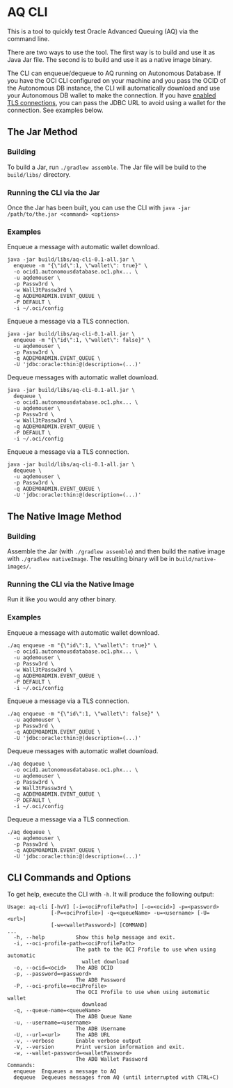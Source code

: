 # AQ CLI

This is a tool to quickly test Oracle Advanced Queuing (AQ) via the command line.

There are two ways to use the tool. The first way is to build and use it as Java Jar file. The second is to build and use it as a native image binary.

The CLI can enqueue/dequeue to AQ running on Autonomous Database. If you have the OCI CLI configured on your machine and you pass the OCID of the Autonomous DB instance, the CLI will automatically download and use your Autonomous DB wallet to make the connection. If you have [enabled TLS connections](https://recursive.codes/blog/post/2026), you can pass the JDBC URL to avoid using a wallet for the connection. See examples below.

## The Jar Method

### Building

To build a Jar, run `./gradlew assemble`. The Jar file will be build to the `build/libs/` directory.

### Running the CLI via the Jar

Once the Jar has been built, you can use the CLI with `java -jar /path/to/the.jar <command> <options>` 

### Examples

Enqueue a message with automatic wallet download.

```shell
java -jar build/libs/aq-cli-0.1-all.jar \
  enqueue -m "{\"id\":1, \"wallet\": true}" \
  -o ocid1.autonomousdatabase.oc1.phx... \
  -u aqdemouser \
  -p Passw3rd \
  -w Wall3tPassw3rd \
  -q AQDEMOADMIN.EVENT_QUEUE \
  -P DEFAULT \
  -i ~/.oci/config 
```
Enqueue a message via a TLS connection.

```shell
java -jar build/libs/aq-cli-0.1-all.jar \
  enqueue -m "{\"id\":1, \"wallet\": false}" \
  -u aqdemouser \
  -p Passw3rd \
  -q AQDEMOADMIN.EVENT_QUEUE \
  -U 'jdbc:oracle:thin:@(description=(...)'
```

Dequeue messages with automatic wallet download.

```shell
java -jar build/libs/aq-cli-0.1-all.jar \
  dequeue \
  -o ocid1.autonomousdatabase.oc1.phx... \
  -u aqdemouser \
  -p Passw3rd \
  -w Wall3tPassw3rd \
  -q AQDEMOADMIN.EVENT_QUEUE \
  -P DEFAULT \
  -i ~/.oci/config 
```
Enqueue a message via a TLS connection.

```shell
java -jar build/libs/aq-cli-0.1-all.jar \
  dequeue \
  -u aqdemouser \
  -p Passw3rd \
  -q AQDEMOADMIN.EVENT_QUEUE \
  -U 'jdbc:oracle:thin:@(description=(...)'
```

## The Native Image Method

### Building

Assemble the Jar (with `./gradlew assemble`) and then build the native image with `./gradlew nativeImage`. The resulting binary will be in `build/native-images/`.

### Running the CLI via the Native Image

Run it like you would any other binary.

### Examples

Enqueue a message with automatic wallet download.

```shell
./aq enqueue -m "{\"id\":1, \"wallet\": true}" \
  -o ocid1.autonomousdatabase.oc1.phx... \
  -u aqdemouser \
  -p Passw3rd \
  -w Wall3tPassw3rd \
  -q AQDEMOADMIN.EVENT_QUEUE \
  -P DEFAULT \
  -i ~/.oci/config 
```
Enqueue a message via a TLS connection.

```shell
./aq enqueue -m "{\"id\":1, \"wallet\": false}" \
  -u aqdemouser \
  -p Passw3rd \
  -q AQDEMOADMIN.EVENT_QUEUE \
  -U 'jdbc:oracle:thin:@(description=(...)'
```

Dequeue messages with automatic wallet download.

```shell
./aq dequeue \
  -o ocid1.autonomousdatabase.oc1.phx... \
  -u aqdemouser \
  -p Passw3rd \
  -w Wall3tPassw3rd \
  -q AQDEMOADMIN.EVENT_QUEUE \
  -P DEFAULT \
  -i ~/.oci/config 
```
Dequeue a message via a TLS connection.

```shell
./aq dequeue \
  -u aqdemouser \
  -p Passw3rd \
  -q AQDEMOADMIN.EVENT_QUEUE \
  -U 'jdbc:oracle:thin:@(description=(...)'
```

## CLI Commands and Options

To get help, execute the CLI with `-h`. It will produce the following output:

```shell
Usage: aq-cli [-hvV] [-i=<ociProfilePath>] [-o=<ocid>] -p=<password>
              [-P=<ociProfile>] -q=<queueName> -u=<username> [-U=<url>]
              [-w=<walletPassword>] [COMMAND]
...
  -h, --help          Show this help message and exit.
  -i, --oci-profile-path=<ociProfilePath>
                      The path to the OCI Profile to use when using automatic
                        wallet download
  -o, --ocid=<ocid>   The ADB OCID
  -p, --password=<password>
                      The ADB Password
  -P, --oci-profile=<ociProfile>
                      The OCI Profile to use when using automatic wallet
                        download
  -q, --queue-name=<queueName>
                      The ADB Queue Name
  -u, --username=<username>
                      The ADB Username
  -U, --url=<url>     The ADB URL
  -v, --verbose       Enable verbose output
  -V, --version       Print version information and exit.
  -w, --wallet-password=<walletPassword>
                      The ADB Wallet Password
Commands:
  enqueue  Enqueues a message to AQ
  dequeue  Dequeues messages from AQ (until interrupted with CTRL+C)
```
